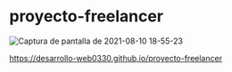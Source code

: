 # proyecto-freelancer
![Captura de pantalla de 2021-08-10 18-55-23](https://user-images.githubusercontent.com/68888380/128949630-e317b6a6-7358-454a-9470-511e91fc391d.png)

https://desarrollo-web0330.github.io/proyecto-freelancer
